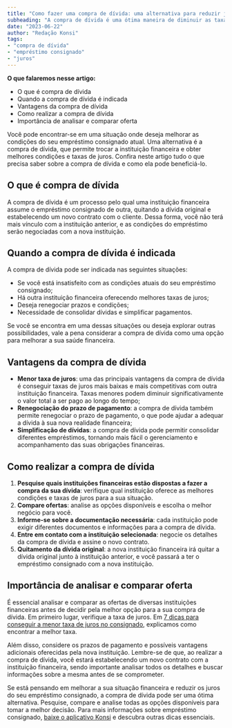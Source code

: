 ```yaml
---
title: "Como fazer uma compra de dívida: uma alternativa para reduzir juros no empréstimo consignado"
subheading: "A compra de dívida é uma ótima maneira de diminuir as taxas de juros e melhorar as condições do seu crédito consignado."
date: "2023-06-22"
author: "Redação Konsi"
tags:
- "compra de dívida"
- "empréstimo consignado"
- "juros"
---
```


**O que falaremos nesse artigo:**

- O que é compra de dívida
- Quando a compra de dívida é indicada
- Vantagens da compra de dívida
- Como realizar a compra de dívida
- Importância de analisar e comparar oferta

Você pode encontrar-se em uma situação onde deseja melhorar as condições do seu empréstimo consignado atual. Uma alternativa é a compra de dívida, que permite trocar a instituição financeira e obter melhores condições e taxas de juros. Confira neste artigo tudo o que precisa saber sobre a compra de dívida e como ela pode beneficiá-lo.

## O que é compra de dívida

A compra de dívida é um processo pelo qual uma instituição financeira assume o empréstimo consignado de outra, quitando a dívida original e estabelecendo um novo contrato com o cliente. Dessa forma, você não terá mais vínculo com a instituição anterior, e as condições do empréstimo serão negociadas com a nova instituição.

## Quando a compra de dívida é indicada

A compra de dívida pode ser indicada nas seguintes situações:

- Se você está insatisfeito com as condições atuais do seu empréstimo consignado;
- Há outra instituição financeira oferecendo melhores taxas de juros;
- Deseja renegociar prazos e condições;
- Necessidade de consolidar dívidas e simplificar pagamentos.

Se você se encontra em uma dessas situações ou deseja explorar outras possibilidades, vale a pena considerar a compra de dívida como uma opção para melhorar a sua saúde financeira.

## Vantagens da compra de dívida

- **Menor taxa de juros**: uma das principais vantagens da compra de dívida é conseguir taxas de juros mais baixas e mais competitivas com outra instituição financeira. Taxas menores podem diminuir significativamente o valor total a ser pago ao longo do tempo;
- **Renegociação do prazo de pagamento**: a compra de dívida também permite renegociar o prazo de pagamento, o que pode ajudar a adequar a dívida à sua nova realidade financeira;
- **Simplificação de dívidas**: a compra de dívida pode permitir consolidar diferentes empréstimos, tornando mais fácil o gerenciamento e acompanhamento das suas obrigações financeiras.

## Como realizar a compra de dívida

1. **Pesquise quais instituições financeiras estão dispostas a fazer a compra da sua dívida**: verifique qual instituição oferece as melhores condições e taxas de juros para a sua situação.
2. **Compare ofertas**: analise as opções disponíveis e escolha o melhor negócio para você.
3. **Informe-se sobre a documentação necessária**: cada instituição pode exigir diferentes documentos e informações para a compra de dívida.
4. **Entre em contato com a instituição selecionada**: negocie os detalhes da compra de dívida e assine o novo contrato.
5. **Quitamento da dívida original**: a nova instituição financeira irá quitar a dívida original junto à instituição anterior, e você passará a ter o empréstimo consignado com a nova instituição.

## Importância de analisar e comparar oferta

É essencial analisar e comparar as ofertas de diversas instituições financeiras antes de decidir pela melhor opção para a sua compra de dívida. Em primeiro lugar, verifique a taxa de juros. Em [7 dicas para conseguir a menor taxa de juros no consignado](https://konsi.com.br/postagens/7-dicas-para-conseguir-a-menor-taxa-de-juros-no-consignado), explicamos como encontrar a melhor taxa.

Além disso, considere os prazos de pagamento e possíveis vantagens adicionais oferecidas pela nova instituição. Lembre-se de que, ao realizar a compra de dívida, você estará estabelecendo um novo contrato com a instituição financeira, sendo importante analisar todos os detalhes e buscar informações sobre a mesma antes de se comprometer.

Se está pensando em melhorar a sua situação financeira e reduzir os juros do seu empréstimo consignado, a compra de dívida pode ser uma ótima alternativa. Pesquise, compare e analise todas as opções disponíveis para tomar a melhor decisão. Para mais informações sobre empréstimo consignado, [baixe o aplicativo Konsi](Seu_link_de_download_do_aplicativo) e descubra outras dicas essenciais.